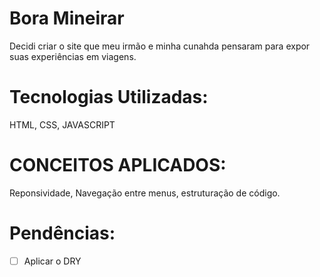 # Bora Mineirar
 Decidi criar o site que meu irmão e minha cunahda pensaram para expor suas experiências em viagens.

 # Tecnologias Utilizadas:
 HTML, CSS, JAVASCRIPT
 
 # CONCEITOS APLICADOS:
 Reponsividade, Navegação entre menus, estruturação de código.
 
 # Pendências:
 - [ ] Aplicar o DRY
